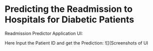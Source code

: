 # Predicting the Readmission to Hospitals for Diabetic Patients
Readmission Predictor Application UI:

Here Input the Patient ID and get the Prediction:
![](Screenshots of UI

